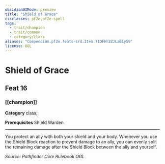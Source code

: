 ```yaml
---
obsidianUIMode: preview
title: "Shield of Grace"
cssclasses: pf2e,pf2e-spell
tags:
  - trait/champion
  - trait/common
  - category/class
aliases: "Compendium.pf2e.feats-srd.Item.7IDFHh2ZJLaB1y59"
license: OGL
---
```

# Shield of Grace
## Feat 16
### [[champion]]

**Category** class; 



**Prerequisites** Shield Warden
* * *
You protect an ally with both your shield and your body. Whenever you use the Shield Block reaction to prevent damage to an ally, you can evenly split the remaining damage after the Shield Block between the ally and yourself.

*Source: Pathfinder Core Rulebook*
*OGL*